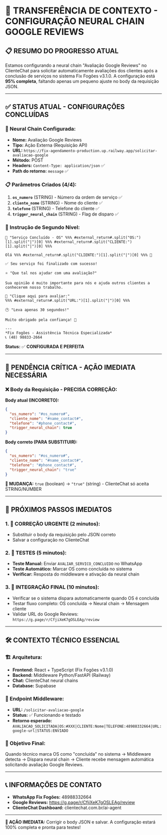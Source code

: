 # 🔄 **TRANSFERÊNCIA DE CONTEXTO - CONFIGURAÇÃO NEURAL CHAIN GOOGLE REVIEWS**

## 📋 **RESUMO DO PROGRESSO ATUAL**
Estamos configurando a neural chain "Avaliação Google Reviews" no ClienteChat para solicitar automaticamente avaliações dos clientes após a conclusão de serviços no sistema Fix Fogões v3.1.0. A configuração está **95% completa**, faltando apenas um pequeno ajuste no body da requisição JSON.

---

## ✅ **STATUS ATUAL - CONFIGURAÇÕES CONCLUÍDAS**

### **🎯 Neural Chain Configurada:**
- **Nome:** Avaliação Google Reviews
- **Tipo:** Ação Externa (Requisição API)
- **URL:** `https://fix-agendamento-production.up.railway.app/solicitar-avaliacao-google`
- **Método:** POST
- **Headers:** `Content-Type: application/json` ✅
- **Path do retorno:** `message` ✅

### **📋 Parâmetros Criados (4/4):**
1. **`os_numero`** (STRING) - Número da ordem de serviço ✅
2. **`cliente_nome`** (STRING) - Nome do cliente ✅
3. **`telefone`** (STRING) - Telefone do cliente ✅
4. **`trigger_neural_chain`** (STRING) - Flag de disparo ✅

### **💬 Instrução de Segundo Nível:**
```
🎉 "Serviço Concluído - OS" %%% #external_return#.split("OS:")[1].split("|")[0] %%% #external_return#.split("CLIENTE:")[1].split("|")[0] %%% 

Olá %%% #external_return#.split("CLIENTE:")[1].split("|")[0] %%% 👋

✅ Seu serviço foi finalizado com sucesso!

⭐ "Que tal nos ajudar com uma avaliação?"

Sua opinião é muito importante para nós e ajuda outros clientes a conhecerem nosso trabalho.

🔗 "Clique aqui para avaliar:"
%%% #external_return#.split("URL:")[1].split("|")[0] %%%

🕐 "Leva apenas 30 segundos!"

Muito obrigado pela confiança! 🙏

---
*Fix Fogões - Assistência Técnica Especializada*
📞 (48) 98833-2664
```
**Status:** ✅ **CONFIGURADA E PERFEITA**

---

## 🔧 **PENDÊNCIA CRÍTICA - AÇÃO IMEDIATA NECESSÁRIA**

### **❌ Body da Requisição - PRECISA CORREÇÃO:**
**Body atual (INCORRETO):**
```json
{
  "os_numero": "#os_numero#",
  "cliente_nome": "#name_contact#",
  "telefone": "#phone_contact#",
  "trigger_neural_chain": true
}
```

**Body correto (PARA SUBSTITUIR):**
```json
{
  "os_numero": "#os_numero#",
  "cliente_nome": "#name_contact#",
  "telefone": "#phone_contact#",
  "trigger_neural_chain": "true"
}
```

**🎯 MUDANÇA:** `true` (boolean) → `"true"` (string) - ClienteChat só aceita STRING/NUMBER

---

## 🚀 **PRÓXIMOS PASSOS IMEDIATOS**

### **1. 🔧 CORREÇÃO URGENTE (2 minutos):**
- Substituir o body da requisição pelo JSON correto
- Salvar a configuração no ClienteChat

### **2. 🧪 TESTES (5 minutos):**
- **Teste Manual:** Enviar `AVALIAR_SERVICO_CONCLUIDO` no WhatsApp
- **Teste Automático:** Marcar OS como concluída no sistema
- **Verificar:** Resposta do middleware e ativação da neural chain

### **3. 🔗 INTEGRAÇÃO FINAL (10 minutos):**
- Verificar se o sistema dispara automaticamente quando OS é concluída
- Testar fluxo completo: OS concluída → Neural chain → Mensagem cliente
- Validar URL do Google Reviews: `https://g.page/r/CfjiXeK7gOSLEAg/review`

---

## 🛠️ **CONTEXTO TÉCNICO ESSENCIAL**

### **🏗️ Arquitetura:**
- **Frontend:** React + TypeScript (Fix Fogões v3.1.0)
- **Backend:** Middleware Python/FastAPI (Railway)
- **Chat:** ClienteChat neural chains
- **Database:** Supabase

### **📡 Endpoint Middleware:**
- **URL:** `/solicitar-avaliacao-google`
- **Status:** ✅ Funcionando e testado
- **Retorno esperado:** `AVALIACAO_SOLICITADA|OS:#XXX|CLIENTE:Nome|TELEFONE:48988332664|URL:google-url|STATUS:ENVIADO`

### **🎯 Objetivo Final:**
Quando técnico marca OS como "concluída" no sistema → Middleware detecta → Dispara neural chain → Cliente recebe mensagem automática solicitando avaliação Google Reviews.

---

## 📞 **INFORMAÇÕES DE CONTATO**
- **WhatsApp Fix Fogões:** 48988332664
- **Google Reviews:** https://g.page/r/CfjiXeK7gOSLEAg/review
- **ClienteChat Dashboard:** clientechat.com.br/ai-agent

---

**🎯 AÇÃO IMEDIATA:** Corrigir o body JSON e salvar. A configuração estará 100% completa e pronta para testes!

